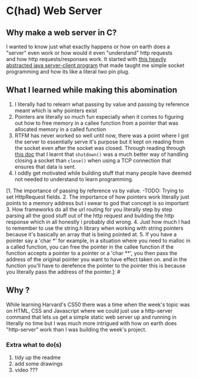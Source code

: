 # C(had) Web Server

## Why make a web server in C?
I wanted to know just what exactly happens or how on earth does a "server" even work or how would it even "understand" http requests<br>
and how http requests/responses work. It started with <a href="https://github.com/leeian1011/LearningSockets" target="_blank">this heavily abstracted java server-client program</a>
that made taught me simple socket programming and how its like a literal two pin plug.

## What I learned while making this abomination

1. I literally had to relearn what passing by value and passing by reference meant which is why pointers exist<br>
2. Pointers are literally so much fun especially when it comes to figuring out how to free memory in a callee function from a pointer that was allocated memory in a called function<br>
3. RTFM has never worked so well until now, there was a point where I got the server to essentially serve it's purpose but it kept on reading from the socket even after the socket was
closed. Through reading through <a href="https://docs.oracle.com/cd/E19120-01/open.solaris/817-4415/6mjum5soe/index.html" target="_blank">this doc</a> that I learnt that `shutdown()` was a much
better way of handling closing a socket than `close()` when using a TCP connection that ensures that data is sent.
4. I oddly get motivated while building stuff that many people have deemed not needed to understand to learn programming.

[1. The importance of passing by reference vs by value.
-TODO:
Trying to set HttpRequest fields.
2. The importance of how pointers work
literally just points to a memory address but i swear to god that concept is so important
3. How frameworks do all the url routing for you
literally step by step parsing all the good stuff out of the http request and building the http response which
in all honestly i probably did wrong.
4. Just how much I had to remember to use the string.h library when working with string pointers because it's basically an array that is being pointed at.
5. If you have a pointer say a 'char *' for example, in a situation where you need to malloc in a called function, you can free the pointer in the callee function if the function accepts a pointer
to a pointer or a 'char **', you then pass the address of the original pointer you want to have effect taken on. and in the function you'll have to derefence the pointer to the pointer
this is because you literally pass the address of the pointer.]: #

## Why ?

While learning Harvard's CS50 there was a time when the week's topic was on HTML, CSS and Javascript where we could just use a http-server command that lets us get a simple static web server up and running in literally no time but I was much more intrigued with how on earth does "http-server" work than I was building the week's project.

### Extra what to do(s)

1. tidy up the readme
2. add some drawings
3. video ???
